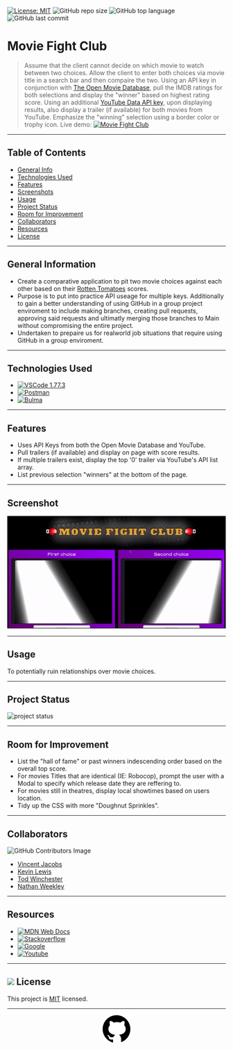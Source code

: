 [![License: MIT](https://custom-icon-badges.demolab.com/badge/license-MIT-yellowgreen.svg?logo=law)](https://opensource.org/licenses/MIT)
![GitHub repo size](https://custom-icon-badges.demolab.com/github/repo-size/shadowfre4k/Movie-Fight-Club?logo=repo)
![GitHub top language](https://img.shields.io/github/languages/top/shadowfre4k/Movie-Fight-Club?logo=javascript&logoColor=f5f5f5)
![GitHub last commit](https://custom-icon-badges.demolab.com/github/last-commit/shadowfre4k/Movie-Fight-Club?logo=git-commit)

# Movie Fight Club

> Assume that the client cannot decide on which movie to watch between two choices.
> Allow the client to enter both choices via movie title in a search bar and then compaire the two.
> Using an API key in conjunction with [The Open Movie Database](https://www.omdbapi.com), pull the IMDB ratings for both selections and display the "winner" based on highest rating score.
> Using an additional [YouTube Data API key](https://developers.google.com/youtube/v3), upon displaying results, also display a trailer (if available) for both movies from YouTube.
> Emphasize the "winning" selection using a border color or trophy icon.
> Live demo: [![Movie Fight Club](https://custom-icon-badges.demolab.com/badge/Movie Fight Club-blue?logo=link)](https://shadowfre4k.github.io/Movie-Fight-Club/)

---

## Table of Contents

- [General Info](#general-information)
- [Technologies Used](#technologies-used)
- [Features](#features)
- [Screenshots](#screenshots)
- [Usage](#usage)
- [Project Status](#project-status)
- [Room for Improvement](#room-for-improvement)
- [Collaborators](#collaborators)
- [Resources](#resources)
- [License](#resources)

---

## General Information

- Create a comparative application to pit two movie choices against each other based on their [Rotten Tomatoes](https://www.rottentomatoes.com/) scores.
- Purpose is to put into practice API useage for multiple keys. Additionally to gain a better understanding of using GitHub in a group project enviroment to include making branches, creating pull requests, approving said requests and ultimatly merging those branches to Main without compromising the entire project.
- Undertaken to prepaire us for realworld job situations that require using GitHub in a group enviroment.

---

## Technologies Used

- [![VSCode 1.77.3](https://custom-icon-badges.demolab.com/badge/VSCode-blue?logo=visualstudiocode)](https://code.visualstudio.com/updates/v1_78)
- [![Postman](https://img.shields.io/badge/Postman-FF6C37?style=flat&logo=postman&logoColor=white)](http://www.postman.com)
- [![Bulma](https://custom-icon-badges.demolab.com/badge/Bulma-blue?logo=bulma)](https://bulma.io/)

---

## Features

- Uses API Keys from both the Open Movie Database and YouTube.
- Pull trailers (if available) and display on page with score results.
- If multiple trailers exist, display the top '0' trailer via YouTube's API list array.
- List previous selection "winners" at the bottom of the page.

---

## Screenshot

![Example screenshot 1](./assets/images/01ss.gif)

---

## Usage

To potentially ruin relationships over movie choices.

---

## Project Status

![project status](https://custom-icon-badges.demolab.com/badge/100%&nbsp;Completed-darkgreen?logo=check-circle-fill =yellow)

---

## Room for Improvement

- List the "hall of fame" or past winners indescending order based on the overall top score.
- For movies Titles that are identical (IE: Robocop), prompt the user with a Modal to specify which release date they are reffering to.
- For movies still in theatres, display local showtimes based on users location.
- Tidy up the CSS with more "Doughnut Sprinkles".

---

## Collaborators

![GitHub Contributors Image](https://contrib.rocks/image?repo=shadowfre4k/Movie-Fight-Club)

- [Vincent Jacobs](https://github.com/shadowfre4k)
- [Kevin Lewis](https://github.com/KPL33)
- [Tod Winchester](https://github.com/Chesster14)
- [Nathan Weekley](https://github.com/Nweekley84)

---

## Resources

- [![MDN Web Docs](https://custom-icon-badges.demolab.com/badge/MDN Web Docs-grey?logo=mdnwebdocs =blue)](https://developer.mozilla.org/en-US/)
- [![Stackoverflow](https://custom-icon-badges.demolab.com/badge/Stack Overflow-grey?logo=stackoverflow =orange)](https://stackoverflow.com/)
- [![Google](https://custom-icon-badges.demolab.com/badge/Google-grey?logo=google&logoColor=red)](https://www.google.com/)
- [![Youtube](https://custom-icon-badges.demolab.com/badge/Youtube-grey?logo=video&logoColor=red)](https://www.youtube.com/)

---

## <img src="https://icon-library.com/images/license-icon/license-icon-17.jpg" width="28"> License

This project is [MIT](https://opensource.org/licenses/MIT) licensed.

---

<div align="center">

[![github](./assets/images/githubcat.svg)](https://github.com)

</div>
